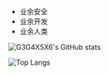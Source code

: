 - 业余安全
- 业余开发
- 业余人类

![G3G4X5X6's GitHub stats](https://github-readme-stats.vercel.app/api?username=G3G4X5X6&show_icons=true&theme=dracula)

![Top Langs](https://github-readme-stats.vercel.app/api/top-langs/?username=G3G4X5X6&show_icons=true&theme=dracula)
